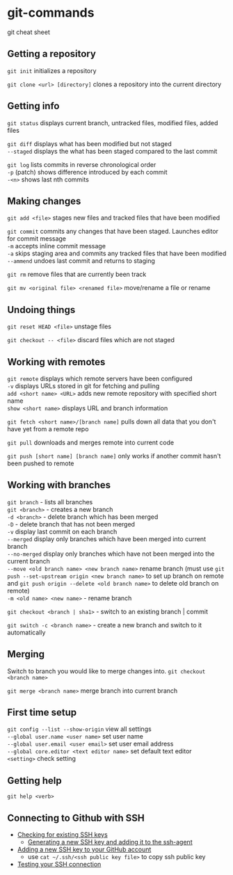 # git-commands
git cheat sheet

## Getting a repository

`git init` initializes a repository

`git clone <url> [directory]` clones a repository into the current directory

## Getting info

`git status` displays current branch, untracked files, modified files, added files

`git diff` displays what has been modified but not staged  
`--staged` displays the what has been staged compared to the last commit

`git log` lists commits in reverse chronological order  
`-p` (patch) shows difference introduced by each commit  
`-<n>` shows last nth commits  

## Making changes

`git add <file>` stages new files and tracked files that have been modified

`git commit` commits any  changes that have been staged. Launches editor for commit message  
`-m` accepts inline commit message  
`-a` skips staging area and commits any tracked files that have been modified  
`--ammend` undoes last commit and returns to staging  

`git rm` remove files that are currently been track

`git mv <original file> <renamed file>` move/rename a file or rename

## Undoing things

`git reset HEAD <file>` unstage files

`git checkout -- <file>` discard files which are not staged

## Working with remotes

`git remote` displays which remote servers have been configured  
`-v` displays URLs stored in git for fetching and pulling  
`add <short name> <URL>` adds new remote repository with specified short name  
`show <short name>` displays URL and branch information  

`git fetch <short name>/[branch name]` pulls down all data that you don't have yet from a remote repo  

`git pull` downloads and merges remote into current code

`git push [short name] [branch name]` only works if another commit hasn't been pushed to remote

## Working with branches

`git branch` - lists all branches  
`git <branch>` - creates a new branch  
`-d <branch>` - delete branch which has been merged  
`-D` <branch> - delete branch that has not been merged  
`-v` display last commit on each branch  
`--merged` display only branches which have been merged into current branch  
`--no-merged` display only branches which have not been merged into the current branch  
`--move <old branch name> <new branch name>` rename branch (must use `git push --set-upstream origin <new branch name>` to set up branch on remote and `git push origin --delete <old branch name>` to delete old branch on remote)  
`-m <old name> <new name>` - rename branch

`git checkout <branch | sha1>` - switch to an existing branch | commit  

`git switch -c <branch name>` - create a new branch and switch to it automatically     

## Merging
Switch to branch you would like to merge changes into. `git checkout <branch name>`

`git merge <branch name>` merge branch into current branch  

## First time setup

`git config --list --show-origin` view all settings    
`--global user.name <user name>` set user name    
`--global user.email <user email>` set user email address    
`--global core.editor <text editor name>` set default text editor    
`<setting>` check setting    


## Getting help
`git help <verb>` 


## Connecting to Github with SSH

* [Checking for existing SSH keys](https://docs.github.com/en/free-pro-team@latest/github/authenticating-to-github/checking-for-existing-ssh-keys)  
  * [Generating a new SSH key and adding it to the ssh-agent](https://docs.github.com/en/free-pro-team@latest/github/authenticating-to-github/generating-a-new-ssh-key-and-adding-it-to-the-ssh-agent)  
* [Adding a new SSH key to your GitHub account](https://docs.github.com/en/free-pro-team@latest/github/authenticating-to-github/adding-a-new-ssh-key-to-your-github-account)  
  * use `cat ~/.ssh/<ssh public key file>` to copy ssh public key  
* [Testing your SSH connection](https://docs.github.com/en/free-pro-team@latest/github/authenticating-to-github/testing-your-ssh-connection)  
